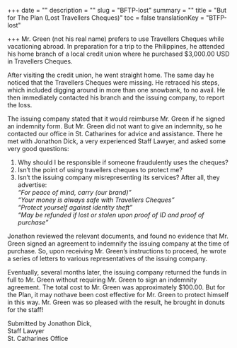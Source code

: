 +++
date = ""
description = ""
slug = "BFTP-lost"
summary = ""
title = "But for The Plan (Lost Travellers Cheques)"
toc = false
translationKey = "BTFP-lost"

+++
Mr. Green (not his real name) prefers to use Travellers Cheques while vacationing abroad. In preparation for a trip to the Philippines, he attended his home branch of a local credit union where he purchased $3,000.00 USD in Travellers Cheques.

After visiting the credit union, he went straight home. The same day he noticed that the Travellers Cheques were missing. He retraced his steps, which included digging around in more than one snowbank, to no avail. He then immediately contacted his branch and the issuing company, to report the loss.

The issuing company stated that it would reimburse Mr. Green if he signed an indemnity form. But Mr. Green did not want to give an indemnity, so he contacted our office in St. Catharines for advice and assistance. There he met with Jonathon Dick, a very experienced Staff Lawyer, and asked some very good questions:

1. Why should I be responsible if someone fraudulently uses the cheques?
2. Isn’t the point of using travellers cheques to protect me?
3. Isn’t the issuing company misrepresenting its services? After all, they advertise:  
_“For peace of mind, carry (our brand)”_  
_“Your money is always safe with Travellers Cheques”_  
_“Protect yourself against identity theft”_  
_“May be refunded if lost or stolen upon proof of ID and proof of purchase”_  

Jonathon reviewed the relevant documents, and found no evidence that Mr. Green signed an agreement to indemnify the issuing company at the time of purchase. So, upon receiving Mr. Green’s instructions to proceed, he wrote a series of letters to various representatives of the issuing company.

Eventually, several months later, the issuing company returned the funds in full to Mr. Green without requiring Mr. Green to sign an indemnity agreement. The total cost to Mr. Green was approximately $100.00. But for the Plan, it may nothave been cost effective for Mr. Green to protect himself in this way. Mr. Green was so pleased with the result, he brought in donuts for the staff!

Submitted by Jonathon Dick,  
Staff Lawyer  
St. Catharines Office